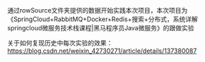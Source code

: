 通过rowSource文件夹提供的数据开始实践本次项目，本次项目为《SpringCloud+RabbitMQ+Docker+Redis+搜索+分布式，系统详解springcloud微服务技术栈课程|黑马程序员Java微服务》的跟做实验

关于如何复现历史中每次实验的效果：
https://blog.csdn.net/weixin_42730271/article/details/137380087
